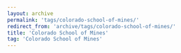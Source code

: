 ```yaml
---
layout: archive
permalink: 'tags/colorado-school-of-mines/'
redirect_from: 'archive/tags/colorado-school-of-mines/'
title: 'Colorado School of Mines'
tag: 'Colorado School of Mines'
---
```

